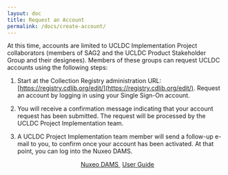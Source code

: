 ```yaml
---
layout: doc
title: Request an Account
permalink: /docs/create-account/
---
```


At this time, accounts are limited to UCLDC Implementation Project collaborators (members of SAG2 and the UCLDC Product Stakeholder Group and their designees). Members of these groups can request UCLDC accounts using the following steps:

1. Start at the Collection Registry administration URL: [https://registry.cdlib.org/edit/](https://registry.cdlib.org/edit/). Request an account by logging in using your Single Sign-On account.

2. You will receive a confirmation message indicating that your account request has been submitted. The request will be processed by the UCLDC Project Implementation team.

3. A UCLDC Project Implementation team member will send a follow-up e-mail to you, to confirm once your account has been activated. At that point, you can log into the Nuxeo DAMS.

<p style="text-align: center">
  <a class="button" target="_blank" href="https://nuxeo.cdlib.org/nuxeo/" style="margin-right: 5px;">
    <span class="glyphicon glyphicon-new-window" style="margin-right: 8px;"></span>Nuxeo DAMS
  </a>  <a href="{{ site.url }}{{site.baseurl}}/docs/dams/index/" class="special-button">User Guide</a>
</p>
